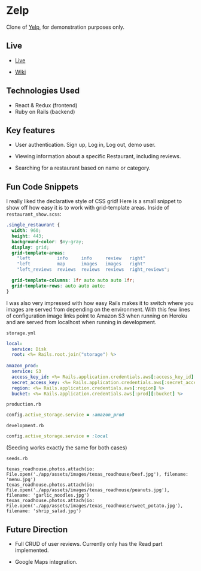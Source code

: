 # Zelp
Clone of [Yelp](https://www.yelp.com/), for demonstration purposes only.


## Live
* [Live](https://rudyzelp.herokuapp.com/#/)

* [Wiki](https://github.com/RodriguezLucha/zelpfullstack/wiki)

## Technologies Used

* React & Redux (frontend)
* Ruby on Rails (backend)

## Key features

* User authentication. Sign up, Log in, Log out, demo user.

* Viewing information about a specific Restaurant, including reviews.

* Searching for a restaurant based on name or category.

## Fun Code Snippets

I really liked the declarative style of CSS grid! Here is a small snippet to show off how easy it is to work with grid-template areas. Inside of `restaurant_show.scss`:

```css
.single_restaurant {
  width: 960;
  height: 443;
  background-color: $my-gray;
  display: grid;
  grid-template-areas:
    "left          info     info     review   right"
    "left          map      images   images   right"
    "left_reviews  reviews  reviews  reviews  right_reviews";

  grid-template-columns: 1fr auto auto auto 1fr;
  grid-template-rows: auto auto auto;
}
```

I was also very impressed with how easy Rails makes it to switch where you images are served from depending on the environment. With this few lines of configuration image links point to Amazon S3 when running on Heroku and are served from localhost when running in development. 

`storage.yml`
```yml
local:
  service: Disk
  root: <%= Rails.root.join("storage") %>
  
amazon_prod:
  service: S3
  access_key_id: <%= Rails.application.credentials.aws[:access_key_id] %>
  secret_access_key: <%= Rails.application.credentials.aws[:secret_access_key] %>
  region: <%= Rails.application.credentials.aws[:region] %>
  bucket: <%= Rails.application.credentials.aws[:prod][:bucket] %>
```

`production.rb`
```ruby
config.active_storage.service = :amazon_prod
```
`development.rb`
```ruby
config.active_storage.service = :local
```

(Seeding works exactly the same for both cases)

`seeds.rb`
```
texas_roadhouse.photos.attach(io: File.open('./app/assets/images/texas_roadhouse/beef.jpg'), filename: 'menu.jpg')
texas_roadhouse.photos.attach(io: File.open('./app/assets/images/texas_roadhouse/peanuts.jpg'), filename: 'garlic_noodles.jpg')
texas_roadhouse.photos.attach(io: File.open('./app/assets/images/texas_roadhouse/sweet_potato.jpg'), filename: 'shrip_salad.jpg')
```

## Future Direction
* Full CRUD of user reviews. Currently only has the Read part implemented.

* Google Maps integration. 
